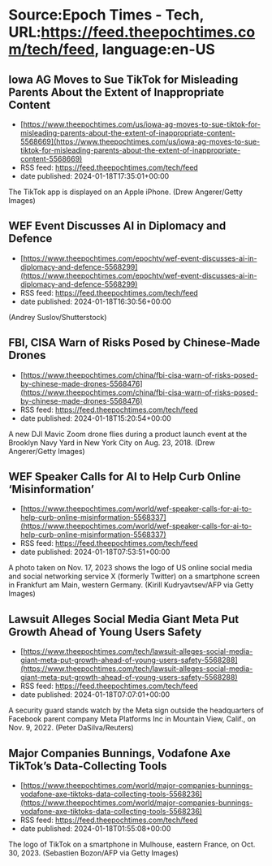 # Source:Epoch Times - Tech, URL:https://feed.theepochtimes.com/tech/feed, language:en-US

## Iowa AG Moves to Sue TikTok for Misleading Parents About the Extent of Inappropriate Content
 - [https://www.theepochtimes.com/us/iowa-ag-moves-to-sue-tiktok-for-misleading-parents-about-the-extent-of-inappropriate-content-5568669](https://www.theepochtimes.com/us/iowa-ag-moves-to-sue-tiktok-for-misleading-parents-about-the-extent-of-inappropriate-content-5568669)
 - RSS feed: https://feed.theepochtimes.com/tech/feed
 - date published: 2024-01-18T17:35:01+00:00

The TikTok app is displayed on an Apple iPhone. (Drew Angerer/Getty Images)

## WEF Event Discusses AI in Diplomacy and Defence
 - [https://www.theepochtimes.com/epochtv/wef-event-discusses-ai-in-diplomacy-and-defence-5568299](https://www.theepochtimes.com/epochtv/wef-event-discusses-ai-in-diplomacy-and-defence-5568299)
 - RSS feed: https://feed.theepochtimes.com/tech/feed
 - date published: 2024-01-18T16:30:56+00:00

(Andrey Suslov/Shutterstock)

## FBI, CISA Warn of Risks Posed by Chinese-Made Drones
 - [https://www.theepochtimes.com/china/fbi-cisa-warn-of-risks-posed-by-chinese-made-drones-5568476](https://www.theepochtimes.com/china/fbi-cisa-warn-of-risks-posed-by-chinese-made-drones-5568476)
 - RSS feed: https://feed.theepochtimes.com/tech/feed
 - date published: 2024-01-18T15:20:54+00:00

A new DJI Mavic Zoom drone flies during a product launch event at the Brooklyn Navy Yard in New York City on Aug. 23, 2018. (Drew Angerer/Getty Images)

## WEF Speaker Calls for AI to Help Curb Online ‘Misinformation’
 - [https://www.theepochtimes.com/world/wef-speaker-calls-for-ai-to-help-curb-online-misinformation-5568337](https://www.theepochtimes.com/world/wef-speaker-calls-for-ai-to-help-curb-online-misinformation-5568337)
 - RSS feed: https://feed.theepochtimes.com/tech/feed
 - date published: 2024-01-18T07:53:51+00:00

A photo taken on Nov. 17, 2023 shows the logo of US online social media and social networking service X (formerly Twitter) on a smartphone screen in Frankfurt am Main, western Germany. (Kirill Kudryavtsev/AFP via Getty Images)

## Lawsuit Alleges Social Media Giant Meta Put Growth Ahead of Young Users Safety
 - [https://www.theepochtimes.com/tech/lawsuit-alleges-social-media-giant-meta-put-growth-ahead-of-young-users-safety-5568288](https://www.theepochtimes.com/tech/lawsuit-alleges-social-media-giant-meta-put-growth-ahead-of-young-users-safety-5568288)
 - RSS feed: https://feed.theepochtimes.com/tech/feed
 - date published: 2024-01-18T07:07:01+00:00

A security guard stands watch by the Meta sign outside the headquarters of Facebook parent company Meta Platforms Inc in Mountain View, Calif., on Nov. 9, 2022. (Peter DaSilva/Reuters)

## Major Companies Bunnings, Vodafone Axe TikTok’s Data-Collecting Tools
 - [https://www.theepochtimes.com/world/major-companies-bunnings-vodafone-axe-tiktoks-data-collecting-tools-5568236](https://www.theepochtimes.com/world/major-companies-bunnings-vodafone-axe-tiktoks-data-collecting-tools-5568236)
 - RSS feed: https://feed.theepochtimes.com/tech/feed
 - date published: 2024-01-18T01:55:08+00:00

The logo of TikTok on a smartphone in Mulhouse, eastern France, on Oct. 30, 2023. (Sebastien Bozon/AFP via Getty Images)

